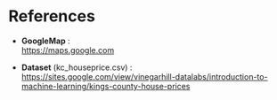 # References

- **GoogleMap** :  
https://maps.google.com

- **Dataset** (kc_houseprice.csv) :  
https://sites.google.com/view/vinegarhill-datalabs/introduction-to-machine-learning/kings-county-house-prices
